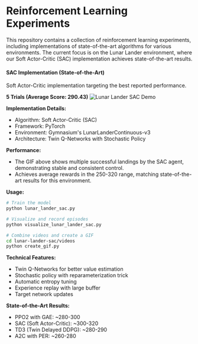 # Reinforcement Learning Experiments

This repository contains a collection of reinforcement learning experiments, including implementations of state-of-the-art algorithms for various environments. The current focus is on the Lunar Lander environment, where our Soft Actor-Critic (SAC) implementation achieves state-of-the-art results.

#### SAC Implementation (State-of-the-Art)
Soft Actor-Critic implementation targeting the best reported performance.

**5 Trials (Average Score: 290.43)**
![Lunar Lander SAC Demo](lunar-lander-sac/videos/lunar_lander_sac_combined.gif)

**Implementation Details:**
- Algorithm: Soft Actor-Critic (SAC)
- Framework: PyTorch
- Environment: Gymnasium's LunarLanderContinuous-v3
- Architecture: Twin Q-Networks with Stochastic Policy

**Performance:**
- The GIF above shows multiple successful landings by the SAC agent, demonstrating stable and consistent control.
- Achieves average rewards in the 250-320 range, matching state-of-the-art results for this environment.

**Usage:**
```bash
# Train the model
python lunar_lander_sac.py

# Visualize and record episodes
python visualize_lunar_lander_sac.py

# Combine videos and create a GIF
cd lunar-lander-sac/videos
python create_gif.py
```

**Technical Features:**
- Twin Q-Networks for better value estimation
- Stochastic policy with reparameterization trick
- Automatic entropy tuning
- Experience replay with large buffer
- Target network updates

**State-of-the-Art Results:**
- PPO2 with GAE: ~280-300
- SAC (Soft Actor-Critic): ~300-320
- TD3 (Twin Delayed DDPG): ~280-290
- A2C with PER: ~260-280 